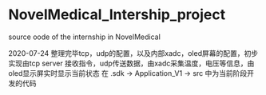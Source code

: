 # NovelMedical_Intership_project
source oode of the internship in NovelMedical


2020-07-24    整理完毕tcp，udp的配置，以及内部xadc，oled屏幕的配置，初步实现由tcp server 接收指令，udp传送数据，由xadc采集温度，电压等信息，由oled显示屏实时显示当前状态
              在 .sdk -> Application_V1 -> src 中为当前阶段开发的代码
